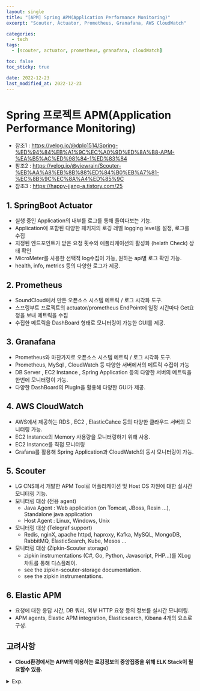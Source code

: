 ```yaml
---
layout: single
title: "[APM] Spring APM(Application Performance Monitoring)"
excerpt: "Scouter, Actuator, Prometheus, Granafana, AWS CloudWatch"

categories:
  - tech
tags:
  - [scouter, actuator, prometheus, granafana, cloudWatch]

toc: false
toc_sticky: true

date: 2022-12-23
last_modified_at: 2022-12-23
---
```

# Spring 프로젝트 APM(Application Performance Monitoring)

- 참조1 : https://velog.io/@dplo1514/Spring-%ED%94%84%EB%A1%9C%EC%A0%9D%ED%8A%B8-APM-%EA%B5%AC%ED%98%84-1%ED%83%84
- 참조2 : https://velog.io/@viewrain/Scouter-%EB%AA%A8%EB%8B%88%ED%84%B0%EB%A7%81-%EC%8B%9C%EC%8A%A4%ED%85%9C
- 참조3 : https://happy-jjang-a.tistory.com/25
 
## 1. SpringBoot Actuator
- 실행 중인 Application의 내부를 로그를 통해 들여다보는 기능.
- Application에 포함된 다양한 패키지의 로깅 레벨 logging level을 설정, 로그를 수집
- 지정된 엔드포인트가 받은 요청 횟수와 애플리케이션의 활성화 (helath Check) 상태 확인
- MicroMeter를 사용한 선택적 log수집이 가능, 원하는 api별 로그 확인 가능.
- health, info, metrics 등의 다양한 로그가 제공.

## 2. Prometheus
- SoundCloud에서 만든 오픈소스 시스템 메트릭 / 로그 시각화 도구.
- 스프링부트 프로젝트의 actuator/prometheus EndPoint에 일정 시간마다 Get요청을 보내 메트릭을 수집
- 수집한 메트릭을 DashBoard 형태로 모니터링이 가능한 GUI를 제공.

## 3. Granafana
- Prometheus와 마찬가지로 오픈소스 시스템 메트릭 / 로그 시각화 도구.
- Prometheus, MySql , CloudWatch 등 다양한 서버에서의 메트릭 수집이 가능
- DB Server , EC2 Instance , Spring Application 등의 다양한 서버의 메트릭을 한번에 모니터링이 가능.
- 다양한 DashBoard의 PlugIn을 활용해 다양한 GUI가 제공.

## 4. AWS CloudWatch
- AWS에서 제공하는 RDS , EC2 , ElasticCahce 등의 다양한 클라우드 서버의 모니터링 가능.
- EC2 Instance의 Memory 사용량을 모니터링하기 위해 사용.
- EC2 Instance를 직접 모니터링
- Grafana를 활용해 Spring Application과 CloudWatch의 동시 모니터링이 가능.
  
## 5. Scouter
- LG CNS에서 개발한 APM Tool로 어플리케이션 및 Host OS 자원에 대한 실시간 모니터링 기능.
- 모니터링 대상 (전용 agent)
  - Java Agent : Web application (on Tomcat, JBoss, Resin ...), Standalone java application
  - Host Agent : Linux, Windows, Unix
- 모니터링 대상 (Telegraf support)
  - Redis, nginX, apache httpd, haproxy, Kafka, MySQL, MongoDB, RabbitMQ, ElasticSearch, Kube, Mesos ...
- 모니터링 대상 (Zipkin-Scouter storage)
  - zipkin instrumentations (C#, Go, Python, Javascript, PHP...)를 XLog 차트를 통해 디스플레이.
  - see the zipkin-scouter-storage documentation.
  - see the zipkin instrumentations.

## 6. Elastic APM
- 요청에 대한 응답 시간, DB 쿼리, 외부 HTTP 요청 등의 정보를 실시간 모니터링.
- APM agents, Elastic APM integration, Elasticsearch, Kibana 4개의 요소로 구성.

## 고려사항
- **Cloud환경에서는 APM의 이용하는 로깅정보의 중앙집중을 위해 ELK Stack이 필요할수 있음.**


<details>
  <summary>Exp.</summary>  
  <pre>

### 참조

  </pre>
</details>